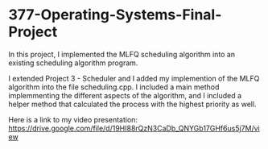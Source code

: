 # 377-Operating-Systems-Final-Project
In this project, I implemented the MLFQ scheduling algorithm into an existing scheduling algorithm program. 

I extended Project 3 - Scheduler and I added my implemention of the MLFQ algorithm into the file scheduling.cpp. I included a main method implemmenting the different aspects of the algorithm, and I included a helper method that calculated the process with the highest priority as well. 

Here is a link to my video presentation: https://drive.google.com/file/d/19HI88rQzN3CaDb_QNYGb17GHf6us5j7M/view
